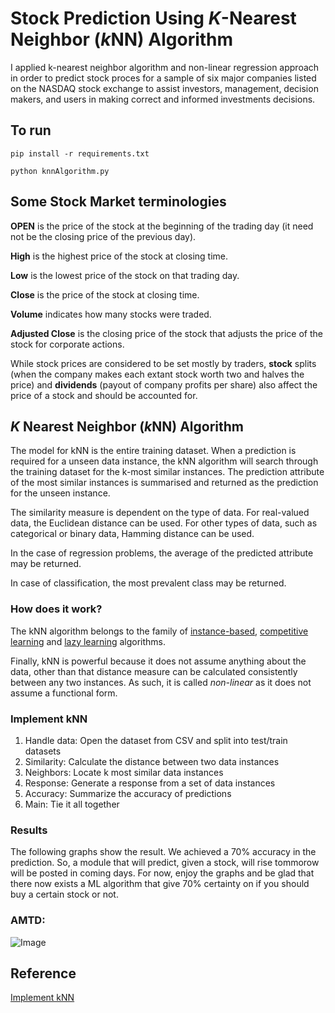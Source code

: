 # Stock Prediction Using *K*-Nearest Neighbor (*k*NN) Algorithm

I applied k-nearest neighbor algorithm and non-linear regression approach in
order to predict stock proces for a sample of six major companies listed on the
NASDAQ stock exchange to assist investors, management, decision makers, and
users in making correct and informed investments decisions.

## To run
```
pip install -r requirements.txt

python knnAlgorithm.py
```

## Some Stock Market terminologies

**OPEN** is the price of the stock at the beginning of the trading day (it 
need not be the closing price of the previous day).

**High** is the highest price of the stock at closing time.

**Low** is the lowest price of the stock on that trading day.

**Close** is the price of the stock at closing time.

**Volume** indicates how many stocks were traded.

**Adjusted Close** is the closing price of the stock that adjusts the price of 
the stock for corporate actions.

While stock prices are considered to be set mostly by traders, **stock** splits
(when the company makes each extant stock worth two and halves the price) and
**dividends** (payout of company profits per share) also affect the price of a 
stock and should be accounted for.

## *K* Nearest Neighbor (*k*NN) Algorithm

The model for kNN is the entire training dataset. When a prediction is required
for a unseen data instance, the kNN algorithm will search through the training 
dataset for the k-most similar instances. The prediction attribute of the most 
similar instances is summarised and returned as the prediction for the unseen
instance.

The similarity measure is dependent on the type of data. For real-valued data, 
the Euclidean distance can be used. For other types of data, such as categorical
or binary data, Hamming distance can be used.

In the case of regression problems, the average of the predicted attribute may 
be returned.

In case of classification, the most prevalent class may be returned.

### How does it work?
The kNN algorithm belongs to the family of
[instance-based](https://en.wikipedia.org/wiki/Instance-based_learning "In
machine learning, instance-based learning, sometimes called memory-based
learning, is a family of learning algorithms that, instead of performing
explicit generalization, compares new problem instances with instances seen in
training, which have been stored in memory."), [competitive
learning](https://en.wikipedia.org/wiki/Competitive_learning "Competitive
learning is a form of unsupervised learning in artificial neural networks, in
which nodes compete for the right to respond to a subset of the input data. A
variant of Hebbian learning, competitive learning works by increasing the
specialization of each node in the network.")
and [lazy learning](https://en.wikipedia.org/wiki/Lazy_learning "lazy learning
is a learning method in which generalization beyond the training data is
delayed until a query is made to the system, as opposed to in eager learning,
where the system tries to generalize the training data before receiving
queries.") algorithms.

Finally, kNN is powerful because it does not assume anything about the data,
other than that distance measure can be calculated consistently between any two 
instances. As such, it is called *non-linear* as it does not assume a 
functional form.

### Implement kNN
1. Handle data: Open the dataset from CSV and split into test/train datasets
2. Similarity: Calculate the distance between two data instances
3. Neighbors: Locate k most similar data instances
4. Response: Generate a response from a set of data instances
5. Accuracy: Summarize the accuracy of predictions
6. Main: Tie it all together


### Results

The following graphs show the result. We achieved a 70% accuracy in the
prediction. So, a module that will predict, given a stock, will rise tommorow 
will be posted in coming days. For now, enjoy the graphs and be glad that there
now exists a ML algorithm that give 70% certainty on if you should buy a certain 
stock or not.

### AMTD:
![Image](amtd.jpg)


## Reference
[Implement
kNN](http://machinelearningmastery.com/tutorial-to-implement-k-nearest-neighbors-in-python-from-scratch/)


